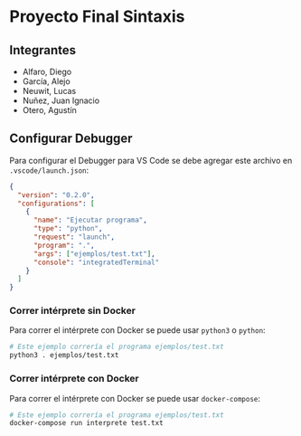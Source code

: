 # Proyecto Final Sintaxis

## Integrantes

- Alfaro, Diego
- García, Alejo
- Neuwit, Lucas
- Nuñez, Juan Ignacio
- Otero, Agustín

## Configurar Debugger

Para configurar el Debugger para VS Code se debe agregar este archivo en `.vscode/launch.json`:

```json
{
  "version": "0.2.0",
  "configurations": [
    {
      "name": "Ejecutar programa",
      "type": "python",
      "request": "launch",
      "program": ".",
      "args": ["ejemplos/test.txt"],
      "console": "integratedTerminal"
    }
  ]
}
```

### Correr intérprete sin Docker

Para correr el intérprete con Docker se puede usar `python3` o `python`:

```sh
# Este ejemplo correría el programa ejemplos/test.txt
python3 . ejemplos/test.txt
```

### Correr intérprete con Docker

Para correr el intérprete con Docker se puede usar `docker-compose`:

```sh
# Este ejemplo correría el programa ejemplos/test.txt
docker-compose run interprete test.txt
```
